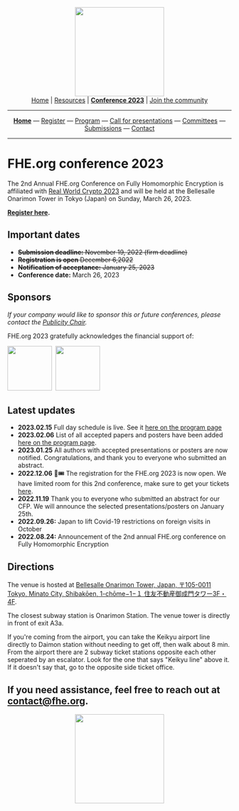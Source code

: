 <!-- Main header navigation -->
<p align="center">
  <img width="200" src="https://user-images.githubusercontent.com/5758427/180978488-db825482-5a58-4c7c-9589-c494a6f0be04.png"><br/>
  <a href="https://fhe-org.github.io">Home</a> | <a href="https://fhe-org.github.io/resources">Resources</a> | <a href="https://fhe-org.github.io/conferences/conference-2023/home"><b>Conference 2023</b></a> | <a href="https://fhe-org.github.io/community">Join the community</a>
</p>
<hr/>
<!-- /Main header navigation -->
<!-- Header conference 2023 links -->
<p align="center">
  <a href="https://fhe-org.github.io/conferences/conference-2023/home"><b>Home</b></a>
  —
  <a href="https://lu.ma/fhe-org-conference-2023-tickets">Register</a>
  —
  <a href="https://fhe-org.github.io/conferences/conference-2023/program">Program</a>
  —
  <a href="https://fhe-org.github.io/conferences/conference-2023/call-for-presentations">Call for presentations</a>
  —
  <a href="https://fhe-org.github.io/conferences/conference-2023/committees">Committees</a>
  —
  <a href="https://easychair.org/conferences/?conf=fheorg2023" target="_blank">Submissions</a>
  —
  <a href="https://fhe-org.github.io/conferences/conference-2023/contact">Contact</a>
</p>
<hr/>
<!-- /Header conference 2023 links -->

# FHE.org conference 2023
The 2nd Annual FHE.org Conference on Fully Homomorphic Encryption is affiliated with [Real World Crypto 2023](https://rwc.iacr.org/2023/) and will be held at the Bellesalle Onarimon Tower in Tokyo (Japan) on Sunday, March 26, 2023.

**<a href="https://lu.ma/fhe-org-conference-2023-tickets">Register here</a>.**

## Important dates
- ~~**Submission deadline:** November 19, 2022 (firm deadline)~~
- ~~**Registration is open** December 6,2022~~
- ~~**Notification of acceptance:** January 25, 2023~~
- **Conference date:** March 26, 2023

## Sponsors

*If your company would like to sponsor this or future conferences, please contact the [Publicity Chair](https://fhe.org/conferences/conference-2023/contact#publicity-chair).*

FHE.org 2023 gratefully acknowledges the financial support of:

<a href="https://heaan.it/"><img src="https://user-images.githubusercontent.com/5758427/216011474-c46580f9-e239-4582-ad21-7cc091cbff18.png" width="100px"></a>&nbsp; <a href="https://zama.ai/"><img src="https://user-images.githubusercontent.com/5758427/185637978-55314bc6-ae80-4afd-9010-0c70f8cb963d.png" width="100px"></a>


## Latest updates
- **2023.02.15** Full day schedule is live. See it [here on the program page](https://fhe-org.github.io/conferences/conference-2023/program)
- **2023.02.06** List of all accepted papers and posters have been added [here on the program page](https://fhe-org.github.io/conferences/conference-2023/program).
- **2023.01.25** All authors with accepted presentations or posters are now notified. Congratulations, and thank you to everyone who submitted an abstract.
- **2022.12.06** 🎉🎟 The registration for the FHE.org 2023 is now open. We have limited room for this 2nd conference, make sure to get your tickets [here](https://lu.ma/fhe-org-conference-2023-tickets).
- **2022.11.19** Thank you to everyone who submitted an abstract for our CFP. We will announce the selected presentations/posters on January 25th.
- **2022.09.26:** Japan to lift Covid-19 restrictions on foreign visits in October
- **2022.08.24:** Announcement of the 2nd annual FHE.org conference on Fully Homomorphic Encryption

## Directions

The venue is hosted at <a href="https://www.google.com/maps/search/?api=1&query=Bellesalle%20Onarimon%20Tower%2C%20Japan%2C%20%E3%80%92105-0011%20Tokyo%2C%20Minato%20City%2C%20Shibak%C5%8Den%2C%201-ch%C5%8Dme%E2%88%921%E2%88%92%EF%BC%91%20%E4%BD%8F%E5%8F%8B%E4%B8%8D%E5%8B%95%E7%94%A3%E5%BE%A1%E6%88%90%E9%96%80%E3%82%BF%E3%83%AF%E3%83%BC3F%E3%83%BB4F&query_place_id=ChIJ69CXkr-LGGAR-KEkEsaViUE">Bellesalle Onarimon Tower, Japan, 〒105-0011 Tokyo, Minato City, Shibakōen, 1-chōme−1−１ 住友不動産御成門タワー3F・4F</a>.

The closest subway station is Onarimon Station. The venue tower is directly in front of exit A3a.

If you're coming from the airport, you can take the Keikyu airport line directly to Daimon station without needing to get off, then walk about 8 min. From the airport there are 2 subway ticket stations opposite each other seperated by an escalator. Look for the one that says "Keikyu line" above it. If it doesn't say that, go to the opposite side ticket office.

If you need assistance, feel free to reach out at contact@fhe.org.
---
<p align="center">
<img src="https://user-images.githubusercontent.com/5758427/186431581-a4df4940-aee9-4f6f-bd3f-07b800b0c20c.png" width="200px">
</p>

